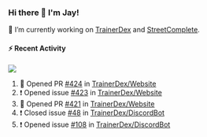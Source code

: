 ### Hi there 👋 I'm Jay!

🔭 I’m currently working on [TrainerDex](https://www.github.com/TrainerDex) and [StreetComplete](https://github.com/streetcomplete/StreetComplete).

#### :zap: Recent Activity

[<img src="https://github-readme-stats.vercel.app/api/wakatime?username=TurnrDev&layout=compact&custom_title=Last 7 Days Language Breakdown" />](https://wakatime.com/@TurnrDev)
<br>
<!--START_SECTION:activity-->
1. 💪 Opened PR [#424](https://github.com/TrainerDex/Website/pull/424) in [TrainerDex/Website](https://github.com/TrainerDex/Website)
2. ❗️ Opened issue [#423](https://github.com/TrainerDex/Website/issues/423) in [TrainerDex/Website](https://github.com/TrainerDex/Website)
3. 💪 Opened PR [#421](https://github.com/TrainerDex/Website/pull/421) in [TrainerDex/Website](https://github.com/TrainerDex/Website)
4. ❗️ Closed issue [#48](https://github.com/TrainerDex/DiscordBot/issues/48) in [TrainerDex/DiscordBot](https://github.com/TrainerDex/DiscordBot)
5. ❗️ Opened issue [#108](https://github.com/TrainerDex/DiscordBot/issues/108) in [TrainerDex/DiscordBot](https://github.com/TrainerDex/DiscordBot)
<!--END_SECTION:activity-->
